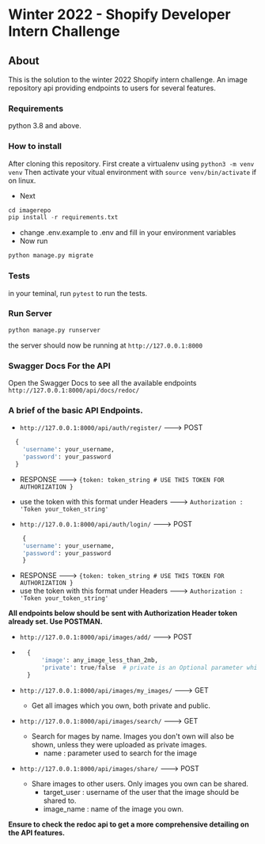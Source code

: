 # Winter 2022 -  Shopify Developer Intern Challenge

## About
This is the solution to the winter 2022 Shopify intern challenge. An image repository api providing endpoints to users for several features.

### Requirements
python 3.8 and above.

### How to install
After cloning this repository.
First create a virtualenv using `python3 -m venv venv`
Then activate your vitual environment with  `source venv/bin/activate` if on linux.
- Next   
```python
cd imagerepo
pip install -r requirements.txt
```
- change .env.example to .env and fill in your environment variables
- Now run
```python
python manage.py migrate
```

### Tests
in your teminal, run `pytest` to run the tests.

### Run Server
```python 
python manage.py runserver
```
the server should now be running at `http://127.0.0.1:8000`

### Swagger Docs For the API
Open the Swagger Docs to see all the available endpoints
`http://127.0.0.1:8000/api/docs/redoc/`
  


### A brief of the basic API Endpoints.

- `http://127.0.0.1:8000/api/auth/register/` ---> POST
```python
  {
    'username': your_username, 
    'password': your_password
  }
``` 
- RESPONSE ---> `{token: token_string # USE THIS TOKEN FOR AUTHORIZATION }` 
- use the token with this format under Headers  ---> `Authorization : 'Token your_token_string'`

- `http://127.0.0.1:8000/api/auth/login/` ---> POST 
```python
    {
    'username': your_username, 
    'password': your_password
    }
``` 
- RESPONSE ---> `{token: token_string # USE THIS TOKEN FOR AUTHORIZATION }` 
- use the token with this format under Headers  ---> `Authorization : 'Token your_token_string'`

**All endpoints below should be sent with Authorization Header token already set. Use POSTMAN.**

- `http://127.0.0.1:8000/api/images/add/` ---> POST
- ```python
    {
        'image': any_image_less_than_2mb, 
        'private': true/false  # private is an Optional parameter which defaults to false
    }
    ```

- `http://127.0.0.1:8000/api/images/my_images/` ---> GET
    - Get all images which you own, both private and public.

- `http://127.0.0.1:8000/api/images/search/` ---> GET
    - Search for mages by name. Images you don't own will also be shown, unless they were uploaded as private images.
        - name : parameter used to search for the image

- `http://127.0.0.1:8000/api/images/share/` ---> POST
    - Share images to other users. Only images you own can be shared.
        - target_user : username of the user that the image should be shared to.
        - image_name : name of the image you own.

**Ensure to check the redoc api to get a more comprehensive detailing on the API features.**